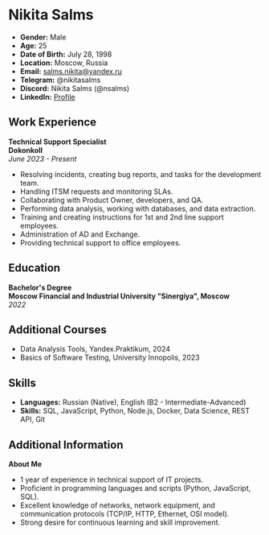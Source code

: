 # Nikita Salms

- **Gender:** Male
- **Age:** 25
- **Date of Birth:** July 28, 1998
- **Location:** Moscow, Russia
- **Email:** salms.nikita@yandex.ru
- **Telegram:** @nikitasalms
- **Discord:** Nikita Salms (@nsalms)
- **LinkedIn:** [Profile](https://github.com/nsalms)

## Work Experience
**Technical Support Specialist**  
**Dokonkoll**  
*June 2023 - Present*
- Resolving incidents, creating bug reports, and tasks for the development team.
- Handling ITSM requests and monitoring SLAs.
- Collaborating with Product Owner, developers, and QA.
- Performing data analysis, working with databases, and data extraction.
- Training and creating instructions for 1st and 2nd line support employees.
- Administration of AD and Exchange.
- Providing technical support to office employees.

## Education
**Bachelor's Degree**  
**Moscow Financial and Industrial University "Sinergiya", Moscow**  
*2022*

## Additional Courses
- Data Analysis Tools, Yandex.Praktikum, 2024
- Basics of Software Testing, University Innopolis, 2023

## Skills
- **Languages:** Russian (Native), English (B2 - Intermediate-Advanced)
- **Skills:** SQL, JavaScript, Python, Node.js, Docker, Data Science, REST API, Git

## Additional Information
**About Me**
- 1 year of experience in technical support of IT projects.
- Proficient in programming languages and scripts (Python, JavaScript, SQL).
- Excellent knowledge of networks, network equipment, and communication protocols (TCP/IP, HTTP, Ethernet, OSI model).
- Strong desire for continuous learning and skill improvement.